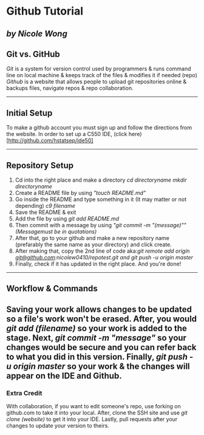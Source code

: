 # Github Tutorial 

_by Nicole Wong_
---
## Git vs. GitHub
_Git_ is a system for version control used by programmers & runs command line on local machine & keeps track of the files & modifies it if needed (repo) 
_Github_ is a website that allows people to upload git repositories online & backups files, navigate repos & repo collaboration.

---
## Initial Setup
To make a github account you must sign up and follow the directions from the website.
In order to set up a C550 IDE, (click here) [http://github.com/hstatsep/ide50]

---
## Repository Setup

1. Cd into the right place and make a directory _cd directoryname_ _mkdir directoryname_
2. Create a README file by using _"touch README.md"_
3. Go inside the README and type something in it (It may matter or not depending) _c9 filename_
4. Save the README & exit 
5. Add the file by using _git add README.md_
6. Then commit with a message by using _"git commit -m "(message)""(Messagemust be in quotations)_
7. After that, go to your github and make a new repository name (prefarably the same name as your directory) and click create.
8. After making that, copy the 2nd line of code aka:_git remote add origin git@github.com:nicolew0410/repotest.git and git push -u origin master_
9. Finally, check if it has updated in the right place. And you're done!

---
## Workflow & Commands
Saving your work allows changes to be updated so a file's work won't be erased.
After, you would _git add (filename)_ so your work is added to the stage.
Next,  _git commit -m "message"_ so your changes would be secure and you can refer back to what you did in this version. 
Finally, _git push -u origin master_ so your work & the changes will appear on the IDE and Github.
---
### Extra Credit
With collaboration, if you want to edit someone's repo, use forking on github.com to take it into your local. After, clone the SSH site and use _git clone (website)_ to get it into your IDE. Lastly, pull requests after your changes to update your version to theirs.